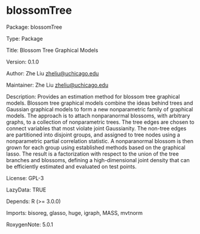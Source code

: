 # blossomTree
Package: blossomTree

Type: Package

Title: Blossom Tree Graphical Models

Version: 0.1.0

Author: Zhe Liu <zheliu@uchicago.edu>

Maintainer: Zhe Liu <zheliu@uchicago.edu>

Description: Provides an estimation method for blossom tree graphical models. Blossom tree graphical models combine the ideas behind trees and Gaussian graphical models to form a new nonparametric family of graphical models. The approach is to attach nonparanormal blossoms, with arbitrary graphs, to a collection of nonparametric trees. The tree edges are chosen to connect variables that most violate joint Gaussianity. The non-tree edges are partitioned into disjoint groups, and assigned to tree nodes using a nonparametric partial correlation statistic. A nonparanormal blossom is then grown for each group using established methods based on the graphical lasso. The result is a factorization with respect to the union of the tree branches and blossoms, defining a high-dimensional joint density that can be efficiently estimated and evaluated on test points.

License: GPL-3

LazyData: TRUE

Depends: R (>= 3.0.0)

Imports: bisoreg, glasso, huge, igraph, MASS, mvtnorm

RoxygenNote: 5.0.1
